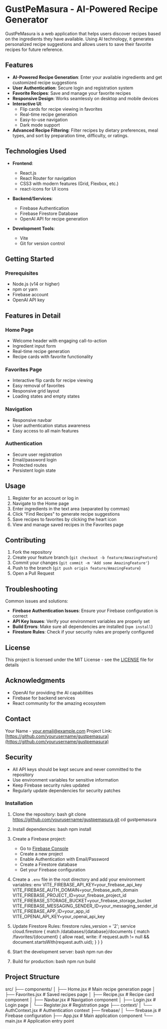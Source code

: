 # GustPeMasura - AI-Powered Recipe Generator

GustPeMasura is a web application that helps users discover recipes based on the ingredients they have available. Using AI technology, it generates personalized recipe suggestions and allows users to save their favorite recipes for future reference.

## Features

- **AI-Powered Recipe Generation**: Enter your available ingredients and get customized recipe suggestions
- **User Authentication**: Secure login and registration system
- **Favorite Recipes**: Save and manage your favorite recipes
- **Responsive Design**: Works seamlessly on desktop and mobile devices
- **Interactive UI**:
  - Flip cards for recipe viewing in favorites
  - Real-time recipe generation
  - Easy-to-use navigation
  - Dark mode support
- **Advanced Recipe Filtering**: Filter recipes by dietary preferences, meal types, and sort by preparation time, difficulty, or ratings.

## Technologies Used

- **Frontend**:

  - React.js
  - React Router for navigation
  - CSS3 with modern features (Grid, Flexbox, etc.)
  - react-icons for UI icons

- **Backend/Services**:

  - Firebase Authentication
  - Firebase Firestore Database
  - OpenAI API for recipe generation

- **Development Tools**:
  - Vite
  - Git for version control

## Getting Started

### Prerequisites

- Node.js (v14 or higher)
- npm or yarn
- Firebase account
- OpenAI API key

## Features in Detail

### Home Page

- Welcome header with engaging call-to-action
- Ingredient input form
- Real-time recipe generation
- Recipe cards with favorite functionality

### Favorites Page

- Interactive flip cards for recipe viewing
- Easy removal of favorites
- Responsive grid layout
- Loading states and empty states

### Navigation

- Responsive navbar
- User authentication status awareness
- Easy access to all main features

### Authentication

- Secure user registration
- Email/password login
- Protected routes
- Persistent login state

## Usage

1. Register for an account or log in
2. Navigate to the Home page
3. Enter ingredients in the text area (separated by commas)
4. Click "Find Recipes" to generate recipe suggestions
5. Save recipes to favorites by clicking the heart icon
6. View and manage saved recipes in the Favorites page

## Contributing

1. Fork the repository
2. Create your feature branch (`git checkout -b feature/AmazingFeature`)
3. Commit your changes (`git commit -m 'Add some AmazingFeature'`)
4. Push to the branch (`git push origin feature/AmazingFeature`)
5. Open a Pull Request

## Troubleshooting

Common issues and solutions:

- **Firebase Authentication Issues**: Ensure your Firebase configuration is correct
- **API Key Issues**: Verify your environment variables are properly set
- **Build Errors**: Make sure all dependencies are installed (`npm install`)
- **Firestore Rules**: Check if your security rules are properly configured

## License

This project is licensed under the MIT License - see the [LICENSE](LICENSE) file for details

## Acknowledgments

- OpenAI for providing the AI capabilities
- Firebase for backend services
- React community for the amazing ecosystem

## Contact

Your Name - your.email@example.com
Project Link: [https://github.com/yourusername/gustpemasura](https://github.com/yourusername/gustpemasura)

## Security

- All API keys should be kept secure and never committed to the repository
- Use environment variables for sensitive information
- Keep Firebase security rules updated
- Regularly update dependencies for security patches

### Installation

1. Clone the repository:
   bash
   git clone https://github.com/yourusername/gustpemasura.git
   cd gustpemasura

2. Install dependencies:
   bash
   npm install

3. Create a Firebase project:

   - Go to [Firebase Console](https://console.firebase.google.com/)
   - Create a new project
   - Enable Authentication with Email/Password
   - Create a Firestore database
   - Get your Firebase configuration

4. Create a `.env` file in the root directory and add your environment variables:
   env
   VITE_FIREBASE_API_KEY=your_firebase_api_key
   VITE_FIREBASE_AUTH_DOMAIN=your_firebase_auth_domain
   VITE_FIREBASE_PROJECT_ID=your_firebase_project_id
   VITE_FIREBASE_STORAGE_BUCKET=your_firebase_storage_bucket
   VITE_FIREBASE_MESSAGING_SENDER_ID=your_messaging_sender_id
   VITE_FIREBASE_APP_ID=your_app_id
   VITE_OPENAI_API_KEY=your_openai_api_key

5. Update Firestore Rules:
   firestore
   rules_version = '2';
   service cloud.firestore {
   match /databases/{database}/documents {
   match /favorites/{document} {
   allow read, write: if request.auth != null &&
   document.startsWith(request.auth.uid);
   }
   }
   }

6. Start the development server:
   bash
   npm run dev

7. Build for production:
   bash
   npm run build

## Project Structure

src/
├── components/
│ ├── Home.jsx # Main recipe generation page
│ ├── Favorites.jsx # Saved recipes page
│ ├── Recipe.jsx # Recipe card component
│ ├── Navbar.jsx # Navigation component
│ ├── Login.jsx # Login page
│ └── Register.jsx # Registration page
├── context/
│ └── AuthContext.jsx # Authentication context
├── firebase/
│ └── firebase.js # Firebase configuration
├── App.jsx # Main application component
└── main.jsx # Application entry point
